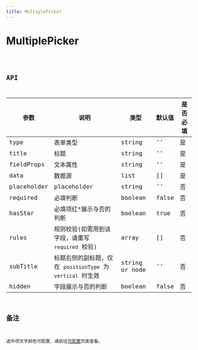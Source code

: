 ```yaml
---
title: MultiplePicker
---
```


# MultiplePicker

<code src="./demo/index.tsx" />

## API

| 参数        | 说明                                                       | 类型           | 默认值 | 是否必填 |
| ----------- | ---------------------------------------------------------- | -------------- | ------ | -------- |
| type        | 表单类型                                                   | string         | ''     | 是       |
| title       | 标题                                                       | string         | ''     | 是       |
| fieldProps  | 文本属性                                                   | string         | ''     | 是       |
| data        | 数据源                                                     | list           | []     | 是       |
| placeholder | placeholder                                                | string         | ''     | 否       |
| required    | 必填判断                                                   | boolean        | false  | 否       |
| hasStar     | 必填项红\*展示与否的判断                                   | boolean        | true   | 否       |
| rules       | 规则校验(如需用到该字段，请重写 `required` 校验)           | array          | []     | 否       |
| subTitle    | 标题右侧的副标题，仅在 `positionType` 为 `vertical` 时生效 | string or node | ''     | 否       |
| hidden      | 字段展示与否的判断                                         | boolean        | false  | 否       |

## 备注

选中项文字颜色可配置，请前往[可配置](https://dform.alitajs.com/setting)页面查看。




